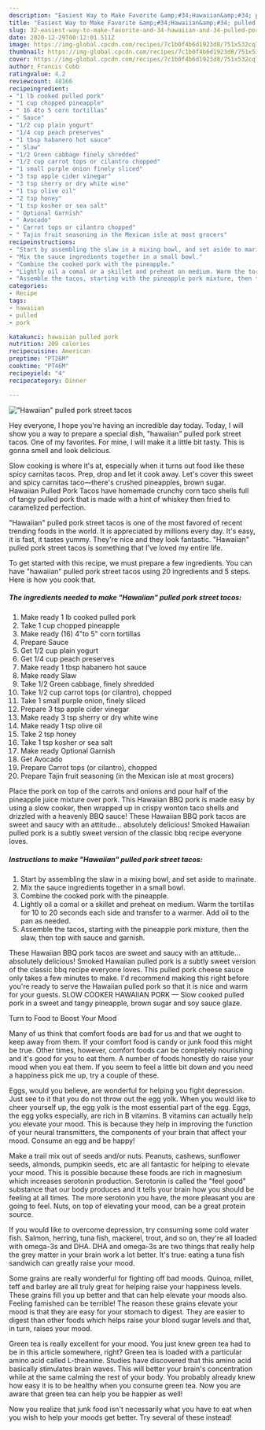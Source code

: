 ```yaml
---
description: "Easiest Way to Make Favorite &amp;#34;Hawaiian&amp;#34; pulled pork street tacos"
title: "Easiest Way to Make Favorite &amp;#34;Hawaiian&amp;#34; pulled pork street tacos"
slug: 32-easiest-way-to-make-favorite-and-34-hawaiian-and-34-pulled-pork-street-tacos
date: 2020-12-29T00:12:01.511Z
image: https://img-global.cpcdn.com/recipes/7c1b0f4b6d1923d8/751x532cq70/hawaiian-pulled-pork-street-tacos-recipe-main-photo.jpg
thumbnail: https://img-global.cpcdn.com/recipes/7c1b0f4b6d1923d8/751x532cq70/hawaiian-pulled-pork-street-tacos-recipe-main-photo.jpg
cover: https://img-global.cpcdn.com/recipes/7c1b0f4b6d1923d8/751x532cq70/hawaiian-pulled-pork-street-tacos-recipe-main-photo.jpg
author: Francis Cobb
ratingvalue: 4.2
reviewcount: 48166
recipeingredient:
- "1 lb cooked pulled pork"
- "1 cup chopped pineapple"
- " 16 4to 5 corn tortillas"
- " Sauce"
- "1/2 cup plain yogurt"
- "1/4 cup peach preserves"
- "1 tbsp habanero hot sauce"
- " Slaw"
- "1/2 Green cabbage finely shredded"
- "1/2 cup carrot tops or cilantro chopped"
- "1 small purple onion finely sliced"
- "3 tsp apple cider vinegar"
- "3 tsp sherry or dry white wine"
- "1 tsp olive oil"
- "2 tsp honey"
- "1 tsp kosher or sea salt"
- " Optional Garnish"
- " Avocado"
- " Carrot tops or cilantro chopped"
- " Tajin fruit seasoning in the Mexican isle at most grocers"
recipeinstructions:
- "Start by assembling the slaw in a mixing bowl, and set aside to marinate."
- "Mix the sauce ingredients together in a small bowl."
- "Combine the cooked pork with the pineapple."
- "Lightly oil a comal or a skillet and preheat on medium. Warm the tortillas for 10 to 20 seconds each side and transfer to a warmer. Add oil to the pan as needed."
- "Assemble the tacos, starting with the pineapple pork mixture, then the slaw, then top with sauce and garnish."
categories:
- Recipe
tags:
- hawaiian
- pulled
- pork

katakunci: hawaiian pulled pork 
nutrition: 209 calories
recipecuisine: American
preptime: "PT26M"
cooktime: "PT46M"
recipeyield: "4"
recipecategory: Dinner

---
```



![&#34;Hawaiian&#34; pulled pork street tacos](https://img-global.cpcdn.com/recipes/7c1b0f4b6d1923d8/751x532cq70/hawaiian-pulled-pork-street-tacos-recipe-main-photo.jpg)

Hey everyone, I hope you're having an incredible day today. Today, I will show you a way to prepare a special dish, &#34;hawaiian&#34; pulled pork street tacos. One of my favorites. For mine, I will make it a little bit tasty. This is gonna smell and look delicious.

Slow cooking is where it&#39;s at, especially when it turns out food like these spicy carnitas tacos. Prep, drop and let it cook away. Let&#39;s cover this sweet and spicy carnitas taco—there&#39;s crushed pineapples, brown sugar. Hawaiian Pulled Pork Tacos have homemade crunchy corn taco shells full of tangy pulled pork that is made with a hint of whiskey then fried to caramelized perfection.

&#34;Hawaiian&#34; pulled pork street tacos is one of the most favored of recent trending foods in the world. It is appreciated by millions every day. It's easy, it is fast, it tastes yummy. They're nice and they look fantastic. &#34;Hawaiian&#34; pulled pork street tacos is something that I've loved my entire life.


To get started with this recipe, we must prepare a few ingredients. You can have &#34;hawaiian&#34; pulled pork street tacos using 20 ingredients and 5 steps. Here is how you cook that.

<!--inarticleads1-->

##### The ingredients needed to make &#34;Hawaiian&#34; pulled pork street tacos:

1. Make ready 1 lb cooked pulled pork
1. Take 1 cup chopped pineapple
1. Make ready  (16) 4&#34;to 5&#34; corn tortillas
1. Prepare  Sauce
1. Get 1/2 cup plain yogurt
1. Get 1/4 cup peach preserves
1. Make ready 1 tbsp habanero hot sauce
1. Make ready  Slaw
1. Take 1/2 Green cabbage, finely shredded
1. Take 1/2 cup carrot tops (or cilantro), chopped
1. Take 1 small purple onion, finely sliced
1. Prepare 3 tsp apple cider vinegar
1. Make ready 3 tsp sherry or dry white wine
1. Make ready 1 tsp olive oil
1. Take 2 tsp honey
1. Take 1 tsp kosher or sea salt
1. Make ready  Optional Garnish
1. Get  Avocado
1. Prepare  Carrot tops (or cilantro), chopped
1. Prepare  Tajin fruit seasoning (in the Mexican isle at most grocers)


Place the pork on top of the carrots and onions and pour half of the pineapple juice mixture over pork. This Hawaiian BBQ pork is made easy by using a slow cooker, then wrapped up in crispy wonton taco shells and drizzled with a heavenly BBQ sauce! These Hawaiian BBQ pork tacos are sweet and saucy with an attitude… absolutely delicious! Smoked Hawaiian pulled pork is a subtly sweet version of the classic bbq recipe everyone loves. 

<!--inarticleads2-->

##### Instructions to make &#34;Hawaiian&#34; pulled pork street tacos:

1. Start by assembling the slaw in a mixing bowl, and set aside to marinate.
1. Mix the sauce ingredients together in a small bowl.
1. Combine the cooked pork with the pineapple.
1. Lightly oil a comal or a skillet and preheat on medium. Warm the tortillas for 10 to 20 seconds each side and transfer to a warmer. Add oil to the pan as needed.
1. Assemble the tacos, starting with the pineapple pork mixture, then the slaw, then top with sauce and garnish.


These Hawaiian BBQ pork tacos are sweet and saucy with an attitude… absolutely delicious! Smoked Hawaiian pulled pork is a subtly sweet version of the classic bbq recipe everyone loves. This pulled pork cheese sauce only takes a few minutes to make. I&#39;d recommend making this right before you&#39;re ready to serve the Hawaiian pulled pork so that it is nice and warm for your guests. SLOW COOKER HAWAIIAN PORK — Slow cooked pulled pork in a sweet and tangy pineapple, brown sugar and soy sauce glaze. 

Turn to Food to Boost Your Mood


Many of us think that comfort foods are bad for us and that we ought to keep away from them. If your comfort food is candy or junk food this might be true. Other times, however, comfort foods can be completely nourishing and it's good for you to eat them. A number of foods honestly do raise your mood when you eat them. If you seem to feel a little bit down and you need a happiness pick me up, try a couple of these.

Eggs, would you believe, are wonderful for helping you fight depression. Just see to it that you do not throw out the egg yolk. When you would like to cheer yourself up, the egg yolk is the most essential part of the egg. Eggs, the egg yolks especially, are rich in B vitamins. B vitamins can actually help you elevate your mood. This is because they help in improving the function of your neural transmitters, the components of your brain that affect your mood. Consume an egg and be happy!

Make a trail mix out of seeds and/or nuts. Peanuts, cashews, sunflower seeds, almonds, pumpkin seeds, etc are all fantastic for helping to elevate your mood. This is possible because these foods are rich in magnesium which increases serotonin production. Serotonin is called the "feel good" substance that our body produces and it tells your brain how you should be feeling at all times. The more serotonin you have, the more pleasant you are going to feel. Nuts, on top of elevating your mood, can be a great protein source.

If you would like to overcome depression, try consuming some cold water fish. Salmon, herring, tuna fish, mackerel, trout, and so on, they're all loaded with omega-3s and DHA. DHA and omega-3s are two things that really help the grey matter in your brain work a lot better. It's true: eating a tuna fish sandwich can greatly raise your mood. 

Some grains are really wonderful for fighting off bad moods. Quinoa, millet, teff and barley are all truly great for helping raise your happiness levels. These grains fill you up better and that can help elevate your moods also. Feeling famished can be terrible! The reason these grains elevate your mood is that they are easy for your stomach to digest. They are easier to digest than other foods which helps raise your blood sugar levels and that, in turn, raises your mood.

Green tea is really excellent for your mood. You just knew green tea had to be in this article somewhere, right? Green tea is loaded with a particular amino acid called L-theanine. Studies have discovered that this amino acid basically stimulates brain waves. This will better your brain's concentration while at the same calming the rest of your body. You probably already knew how easy it is to be healthy when you consume green tea. Now you are aware that green tea can help you be happier as well!

Now you realize that junk food isn't necessarily what you have to eat when you wish to help your moods get better. Try several of these instead!

